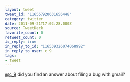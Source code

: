 ```yaml
---
layout: tweet
tweet_id: "116557920631656448"
category: twitter
date: 2011-09-21T17:02:28.000Z
source: TweetDeck
favorite_count: 0
retweet_count: 0
is_reply: true
in_reply_to_id: "116539326074068992"
in_reply_to_user: c_9
tags:
- tweet
---
```


[@c_9](https://twitter.com/@c_9) did you find an answer about filing a bug with gmail?
